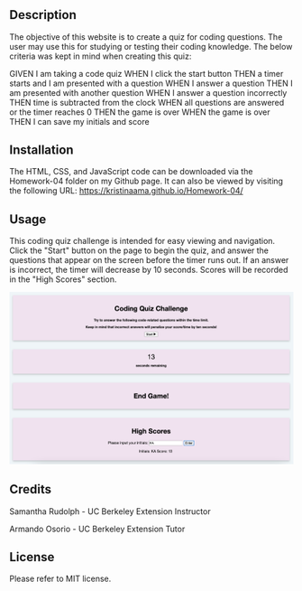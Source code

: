 # <CODING QUIZ>

## Description

The objective of this website is to create a quiz for coding questions. The user may use this for studying or testing their coding knowledge. The below criteria was kept in mind when creating this quiz:

GIVEN I am taking a code quiz
WHEN I click the start button
THEN a timer starts and I am presented with a question
WHEN I answer a question
THEN I am presented with another question
WHEN I answer a question incorrectly
THEN time is subtracted from the clock
WHEN all questions are answered or the timer reaches 0
THEN the game is over
WHEN the game is over
THEN I can save my initials and score

## Installation

The HTML, CSS, and JavaScript code can be downloaded via the Homework-04 folder on my Github page. It can also be viewed by visiting the following URL: https://kristinaama.github.io/Homework-04/

## Usage

This coding quiz challenge is intended for easy viewing and navigation. Click the "Start" button on the page to begin the quiz, and answer the questions that appear on the screen before the timer runs out. If an answer is incorrect, the timer will decrease by 10 seconds. Scores will be recorded in the "High Scores" section.

![Coding Quiz Challenge](Assets/images/CodingQuizScreenshot.png)

## Credits

Samantha Rudolph - UC Berkeley Extension Instructor

Armando Osorio - UC Berkeley Extension Tutor

## License

Please refer to MIT license.